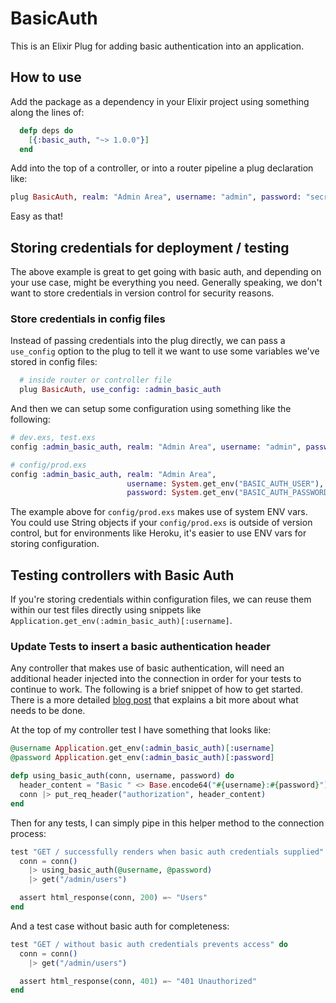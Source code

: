 # BasicAuth

This is an Elixir Plug for adding basic authentication into an application.

## How to use

Add the package as a dependency in your Elixir project using something along the lines of:
```elixir
  defp deps do
    [{:basic_auth, "~> 1.0.0"}]
  end
```

Add into the top of a controller, or into a router pipeline a plug declaration like:
```elixir
plug BasicAuth, realm: "Admin Area", username: "admin", password: "secret"
```

Easy as that!

## Storing credentials for deployment / testing

The above example is great to get going with basic auth, and depending on your use case,
might be everything you need. Generally speaking, we don't want to store credentials in version
control for security reasons.

### Store credentials in config files

Instead of passing credentials into the plug directly, we can pass a `use_config` option to the plug to tell
it we want to use some variables we've stored in config files:

```elixir
  # inside router or controller file
  plug BasicAuth, use_config: :admin_basic_auth
```

And then we can setup some configuration using something like the following:

```elixir
# dev.exs, test.exs
config :admin_basic_auth, realm: "Admin Area", username: "admin", password: "secret"
```

```elixir
# config/prod.exs
config :admin_basic_auth, realm: "Admin Area",
                          username: System.get_env("BASIC_AUTH_USER"),
                          password: System.get_env("BASIC_AUTH_PASSWORD")
```

The example above for `config/prod.exs` makes use of system ENV vars. You could use String objects
if your `config/prod.exs` is outside of version control, but for environments like Heroku, it's easier
to use ENV vars for storing configuration.

## Testing controllers with Basic Auth

If you're storing credentials within configuration files, we can reuse them within our test files
directly using snippets like `Application.get_env(:admin_basic_auth)[:username]`.

### Update Tests to insert a basic authentication header

Any controller that makes use of basic authentication, will need an additional header injected into
the connection in order for your tests to continue to work. The following is a brief snippet of how
to get started. There is a more detailed
[blog post](http://www.cultivatehq.com/posts/add-basic-authentication-to-a-phoenix-application/) that
explains a bit more about what needs to be done.

At the top of my controller test I have something that looks like:

```elixir
@username Application.get_env(:admin_basic_auth)[:username]
@password Application.get_env(:admin_basic_auth)[:password]

defp using_basic_auth(conn, username, password) do
  header_content = "Basic " <> Base.encode64("#{username}:#{password}")
  conn |> put_req_header("authorization", header_content)
end
```

Then for any tests, I can simply pipe in this helper method to the connection process:
```elixir
test "GET / successfully renders when basic auth credentials supplied" do
  conn = conn()
    |> using_basic_auth(@username, @password)
    |> get("/admin/users")

  assert html_response(conn, 200) =~ "Users"
end
```

And a test case without basic auth for completeness:
```elixir
test "GET / without basic auth credentials prevents access" do
  conn = conn()
    |> get("/admin/users")

  assert html_response(conn, 401) =~ "401 Unauthorized"
end
```
